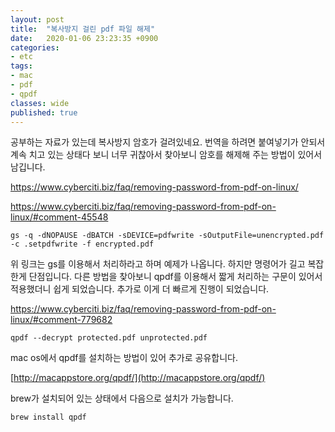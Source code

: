 ```yaml
---
layout: post
title:  "복사방지 걸린 pdf 파일 해제"
date:   2020-01-06 23:23:35 +0900
categories: 
- etc
tags:
- mac
- pdf
- qpdf
classes: wide
published: true
---
```


공부하는 자료가 있는데 복사방지 암호가 걸려있네요. 번역을 하려면 붙여넣기가 안되서 계속 치고 있는 상태다 보니 너무 귀찮아서 찾아보니 암호를 해제해 주는 방법이 있어서 남깁니다.


https://www.cyberciti.biz/faq/removing-password-from-pdf-on-linux/


https://www.cyberciti.biz/faq/removing-password-from-pdf-on-linux/#comment-45548

```
gs -q -dNOPAUSE -dBATCH -sDEVICE=pdfwrite -sOutputFile=unencrypted.pdf -c .setpdfwrite -f encrypted.pdf
```

위 링크는 gs를 이용해서 처리하라고 하며 예제가 나옵니다. 하지만 명령어가 길고 복잡한게 단점입니다.
다른 방법을 찾아보니 qpdf를 이용해서 짧게 처리하는 구문이 있어서 적용했더니 쉽게 되었습니다. 추가로 이게 더 빠르게 진행이 되었습니다.

https://www.cyberciti.biz/faq/removing-password-from-pdf-on-linux/#comment-779682


```
qpdf --decrypt protected.pdf unprotected.pdf
```

mac os에서 qpdf를 설치하는 방법이 있어 추가로 공유합니다.

[http://macappstore.org/qpdf/](http://macappstore.org/qpdf/)

brew가 설치되어 있는 상태에서 다음으로 설치가 가능합니다.

```
brew install qpdf
```